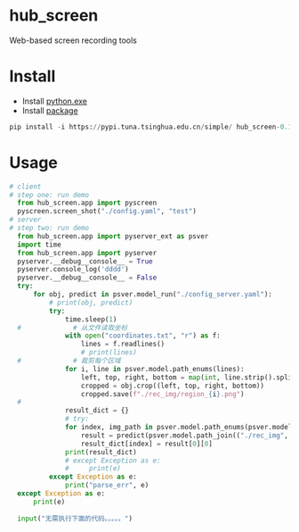 # hub_screen
Web-based screen recording tools
# Install 
- Install [python.exe](https://github.com/hubimage/hub_screen/releases/download/0.0.1/python-3.10.0-amd64.exe)
- Install [package](https://github.com/hubimage/hub_screen/releases/download/Release-0.0.1/hub_screen-0.1-py3-none-any.whl)
```python
pip install -i https://pypi.tuna.tsinghua.edu.cn/simple/ hub_screen-0.1-py3-none-any.whl
```
# Usage 
```python
# client
# step one: run demo 
  from hub_screen.app import pyscreen
  pyscreen.screen_shot("./config.yaml", "test")
# server
# step two: run demo
  from hub_screen.app import pyserver_ext as psver
  import time
  from hub_screen.app import pyserver
  pyserver.__debug__console__ = True
  pyserver.console_log('dddd')
  pyserver.__debug__console__ = False
  try:
      for obj, predict in psver.model_run("./config_server.yaml"):
          # print(obj, predict)
          try:
              time.sleep(1)
  #             # 从文件读取坐标
              with open("coordinates.txt", "r") as f:
                  lines = f.readlines()
                  # print(lines)
  #             # 裁剪每个区域
              for i, line in psver.model.path_enums(lines):
                  left, top, right, bottom = map(int, line.strip().split(','))
                  cropped = obj.crop((left, top, right, bottom))
                  cropped.save(f"./rec_img/region_{i}.png")
  #
              result_dict = {}
              # try:
              for index, img_path in psver.model.path_enums(psver.model.path_list("./rec_img")):
                  result = predict(psver.model.path_join(("./rec_img", img_path)))
                  result_dict[index] = result[0][0]
              print(result_dict)
              # except Exception as e:
              #     print(e)
          except Exception as e:
              print("parse_err", e)
  except Exception as e:
      print(e)
  
  input("无需执行下面的代码。。。。。") 
```
